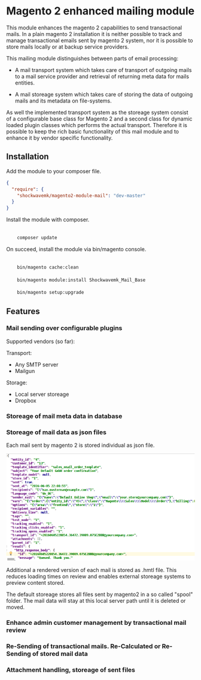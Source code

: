 # Magento 2 enhanced mailing module

This module enhances the magento 2 capabilities to send transactional mails.
In a plain magento 2 installation it is neither possible to track and manage 
transactional emails sent by magento 2 system, nor it is possible to store 
mails locally or at backup service providers.

This mailing module distinguishes between parts of email processing:

- A mail transport system which takes care of transport of outgoing mails 
  to a mail service provider and retrieval of returning meta data for 
  mails entities.
  
- A mail storeage system which takes care of storing the data of outgoing
  mails and its metadata on file-systems.
  

As well the implemented transport system as the storeage system consist
of a configurable base class for Magento 2 and a second class for dynamic 
loaded plugin classes which performs the actual transport.
Therefore it is possible to keep the rich basic functionality of this mail 
module and to enhance it by vendor specific functionality.


## Installation

Add the module to your composer file.

```json
{
  "require": {    
    "shockwavemk/magento2-module-mail": "dev-master"
  }
}

```

Install the module with composer.

```bash

    composer update

```

On succeed, install the module via bin/magento console.

```bash

    bin/magento cache:clean
    
    bin/magento module:install Shockwavemk_Mail_Base
    
    bin/magento setup:upgrade

```





## Features

### Mail sending over configurable plugins

Supported vendors (so far):

Transport:

- Any SMTP server
- Mailgun

Storage:

- Local server storeage
- Dropbox


### Storeage of mail meta data in database




### Storeage of mail data as json files

Each mail sent by magento 2 is stored individual as json file.

![](./docs/magento2-mail-stored-as-json.png)

Additional a rendered version of each mail is stored as .hmtl file.
This reduces loading times on review and enables external storeage
systems to preview content stored.

The default storeage stores all files sent by magento2 in a so called
"spool" folder. The mail data will stay at this local server path until 
it is deleted or moved.



### Enhance admin customer management by transactional mail review




### Re-Sending of transactional mails. Re-Calculated or Re-Sending of stored mail data




### Attachment handling, storeage of sent files

